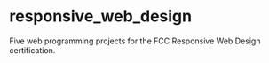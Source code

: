 # responsive_web_design
Five web programming projects for the FCC Responsive Web Design certification.
